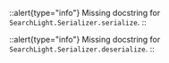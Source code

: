 


::alert{type="info"}Missing docstring for `SearchLight.Serializer.serialize`. ::



::alert{type="info"}Missing docstring for `SearchLight.Serializer.deserialize`. ::


